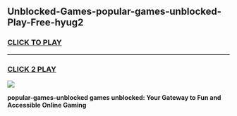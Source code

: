
## Unblocked-Games-popular-games-unblocked-Play-Free-hyug2
<h3>
<a href="https://premium76.site?title=popular-games-unblocked&ref=09A">CLICK TO PLAY</a></h3>
<hr>

<h3>
<a href="https://premium76.site?title=popular-games-unblocked&ref=09A">CLICK 2 PLAY</a>
  
</h3>

<a href="https://premium76.site?title=popular-games-unblocked&ref=09A"><img src="https://clearcache.store/games.png"></a>


**popular-games-unblocked games unblocked: Your Gateway to Fun and Accessible Online Gaming**
